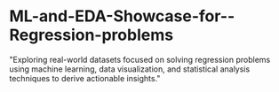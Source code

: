 # ML-and-EDA-Showcase-for--Regression-problems
"Exploring real-world datasets focused on solving regression problems using machine learning, data visualization, and statistical analysis techniques to derive actionable insights."

